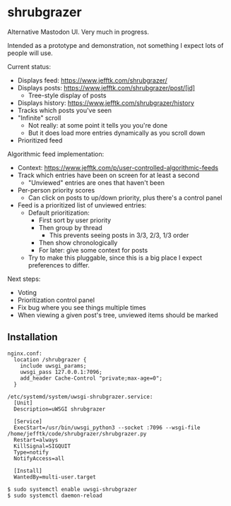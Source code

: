 # shrubgrazer

Alternative Mastodon UI.  Very much in progress.

Intended as a prototype and demonstration, not something I expect lots
of people will use.

Current status:
* Displays feed: https://www.jefftk.com/shrubgrazer/
* Displays posts: https://www.jefftk.com/shrubgrazer/post/[id]
  * Tree-style display of posts
* Displays history: https://www.jefftk.com/shrubgrazer/history
* Tracks which posts you've seen
* "Infinite" scroll
  * Not really: at some point it tells you you're done
  * But it does load more entries dynamically as you scroll down
* Prioritized feed

Algorithmic feed implementation:
* Context: https://www.jefftk.com/p/user-controlled-algorithmic-feeds
* Track which entries have been on screen for at least a second
  * "Unviewed" entries are ones that haven't been
* Per-person priority scores
  * Can click on posts to up/down priority, plus there's a control panel
* Feed is a prioritized list of unviewed entries:
  * Default prioritization:
    * First sort by user priority
    * Then group by thread
      * This prevents seeing posts in 3/3, 2/3, 1/3 order
    * Then show chronologically
    * For later: give some context for posts
  * Try to make this pluggable, since this is a big place I expect
    preferences to differ.

Next steps:
* Voting
* Prioritization control panel
* Fix bug where you see things multiple times
* When viewing a given post's tree, unviewed items should be marked

## Installation

```
nginx.conf:
  location /shrubgrazer {
    include uwsgi_params;
    uwsgi_pass 127.0.0.1:7096;
    add_header Cache-Control "private;max-age=0";
  }

/etc/systemd/system/uwsgi-shrubgrazer.service:
  [Unit]
  Description=uWSGI shrubgrazer

  [Service]
  ExecStart=/usr/bin/uwsgi_python3 --socket :7096 --wsgi-file /home/jefftk/code/shrubgrazer/shrubgrazer.py
  Restart=always
  KillSignal=SIGQUIT
  Type=notify
  NotifyAccess=all

  [Install]
  WantedBy=multi-user.target

$ sudo systemctl enable uwsgi-shrubgrazer
$ sudo systemctl daemon-reload
```
